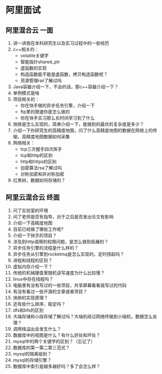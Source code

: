 # 阿里面试

## 阿里混合云 一面
1. 讲一讲我在本科研究生以及实习过程中的一些经历
2. c++相关的：
    - votatile关键字
    - 智能指针shared_ptr
    - 虚函数的实现
    - 构造函数能不能是虚函数，拷贝构造函数呢？
    - 资源管理raii了解过吗
3. Java容器介绍一下，不会的话，那c++容器介绍一下？
4. 单例模式是啥
5. 项目相关的：
    - 你在快手做的异步任务引擎，介绍一下
    - ftp里的限速你是怎么做的
    - 你在快手实习那么长时间学习到了什么
6. 快排是怎么实现的，简单介绍一下，能做到的最优的复杂度是多少？
7. 介绍一下你研究生的高精度地图，问了什么高精度地图的数据在网络上的传输，高精度地图数据如何采集
8. 网络相关：
    - tcp三次握手四次挥手
    - tcp和http的区别
    - http和https的区别
    - 加密算法rsa了解过吗
    - 对称加密和非对称加密
9. 红黑树，数据如何存储的？

## 阿里云混合云 终面
1. 问了实验室的环境
2. 问了老师是否有指导，对于之后是否发出论文有影响
3. 介绍一下高精度地图
4. 目前已经做了哪些工作呢?
5. 介绍一下快手的项目？
6. 涉及到http调用的权限问题，是怎么做到拓展的？
7. 异步任务引擎的流程是什么样的？
8. 异步任务从引擎到rocketmq是怎么实现的，定时捞起吗？
9. 进程和线程的区别？
10. 虚拟内存介绍一下？
11. 传统的机械硬盘里随机读写速度为什么比较慢？
12. linux中存在线程吗？
13. 电脑里有没有写过的一些项目，共享屏幕看看我写过的代码
14. 有没有看过一些开源的文章或者项目？
15. 快排的实现原理？
16. 还有些什么排序，稳定吗？
17. dfs和bfs的区别
18. 大端存储和小段存储了解过吗？大端机经过网络传输到小端机，数据怎么处理？
19. 调用栈溢出会发生什么？
20. 数据库中的视图是什么？有什么好处和坏处？
21. mysql中的两个关键字的区别？（忘记了）
22. 数据库的第一第二第三范式？
23. mysql的隔离级别？
24. mysql的存储引擎？
25. 数据库中索引是越多越好吗？多了会怎么样？